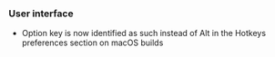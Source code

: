  ### User interface
   * Option key is now identified as such instead of Alt in the Hotkeys preferences section on macOS builds
